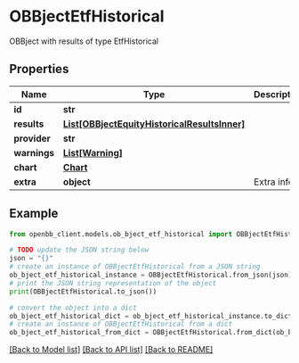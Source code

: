 # OBBjectEtfHistorical

OBBject with results of type EtfHistorical

## Properties

Name | Type | Description | Notes
------------ | ------------- | ------------- | -------------
**id** | **str** |  | [optional] 
**results** | [**List[OBBjectEquityHistoricalResultsInner]**](OBBjectEquityHistoricalResultsInner.md) |  | [optional] 
**provider** | **str** |  | [optional] 
**warnings** | [**List[Warning]**](Warning.md) |  | [optional] 
**chart** | [**Chart**](Chart.md) |  | [optional] 
**extra** | **object** | Extra info. | [optional] 

## Example

```python
from openbb_client.models.ob_bject_etf_historical import OBBjectEtfHistorical

# TODO update the JSON string below
json = "{}"
# create an instance of OBBjectEtfHistorical from a JSON string
ob_bject_etf_historical_instance = OBBjectEtfHistorical.from_json(json)
# print the JSON string representation of the object
print(OBBjectEtfHistorical.to_json())

# convert the object into a dict
ob_bject_etf_historical_dict = ob_bject_etf_historical_instance.to_dict()
# create an instance of OBBjectEtfHistorical from a dict
ob_bject_etf_historical_from_dict = OBBjectEtfHistorical.from_dict(ob_bject_etf_historical_dict)
```
[[Back to Model list]](../README.md#documentation-for-models) [[Back to API list]](../README.md#documentation-for-api-endpoints) [[Back to README]](../README.md)



